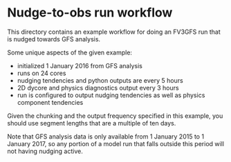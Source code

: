 # Nudge-to-obs run workflow

This directory contains an example workflow for doing an FV3GFS run
that is nudged towards GFS analysis.

Some unique aspects of the given example:
- initialized 1 January 2016 from GFS analysis
- runs on 24 cores
- nudging tendencies and python outputs are every 5 hours
- 2D dycore and physics diagnostics output every 3 hours
- run is configured to output nudging tendencies as well as physics component tendencies

Given the chunking and the output frequency specified in this example,
you should use segment lengths that are a multiple of ten days.

Note that GFS analysis data is only available from 1 January 2015 to 1 January 2017, so
any portion of a model run that falls outside this period will not having nudging active.